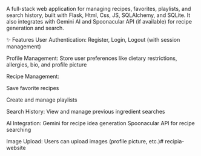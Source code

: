 A full-stack web application for managing recipes, favorites, playlists, and search history, built with Flask, Html, Css, JS, SQLAlchemy, and SQLite.
It also integrates with Gemini AI and Spoonacular API (if available) for recipe generation and search.

✨ Features
User Authentication: Register, Login, Logout (with session management)

Profile Management: Store user preferences like dietary restrictions, allergies, bio, and profile picture

Recipe Management:

Save favorite recipes

Create and manage playlists

Search History: View and manage previous ingredient searches

AI Integration:
 Gemini for recipe idea generation
 Spoonacular API for recipe searching

Image Upload: Users can upload images (profile picture, etc.)# recipia-website
